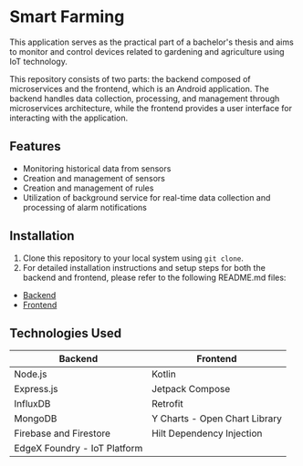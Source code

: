 # Smart Farming 

This application serves as the practical part of a bachelor's thesis and aims to monitor and control devices related to gardening and agriculture using IoT technology.

This repository consists of two parts: the backend composed of microservices and the frontend, which is an Android application. The backend handles data collection, processing, and management through microservices architecture, while the frontend provides a user interface for interacting with the application.

## Features

- Monitoring historical data from sensors
- Creation and management of sensors
- Creation and management of rules
- Utilization of background service for real-time data collection and processing of alarm notifications

## Installation

1. Clone this repository to your local system using `git clone`.
2. For detailed installation instructions and setup steps for both the backend and frontend, please refer to the following README.md files:

- [Backend](./Backend/README.md)
- [Frontend](./Frontend/README.md)

## Technologies Used

| Backend  | Frontend |
| ------------- | ------------- |
| Node.js  | Kotlin  |
| Express.js  | Jetpack Compose  |
| InfluxDB  | Retrofit |
| MongoDB  | Y Charts - Open Chart Library |
| Firebase and Firestore  | Hilt Dependency Injection |
| EdgeX Foundry - IoT Platform  |  |
